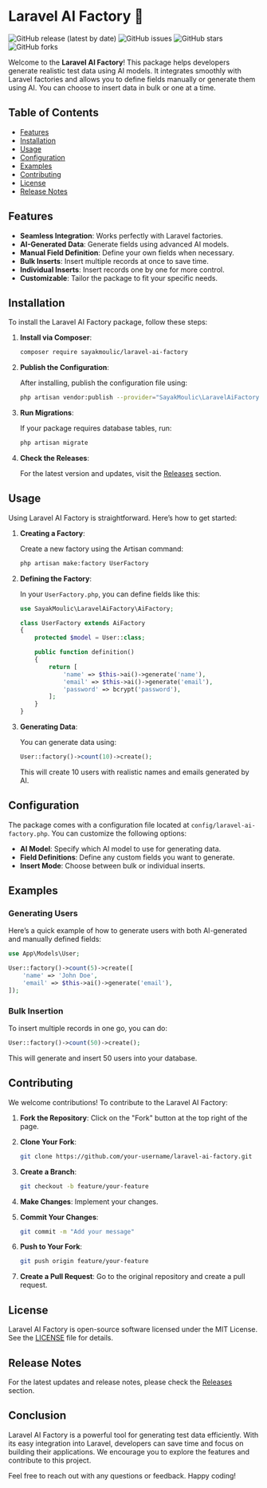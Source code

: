# Laravel AI Factory 🌟

![GitHub release (latest by date)](https://img.shields.io/github/v/release/SayakMoulic/laravel-ai-factory) ![GitHub issues](https://img.shields.io/github/issues/SayakMoulic/laravel-ai-factory) ![GitHub stars](https://img.shields.io/github/stars/SayakMoulic/laravel-ai-factory) ![GitHub forks](https://img.shields.io/github/forks/SayakMoulic/laravel-ai-factory)

Welcome to the **Laravel AI Factory**! This package helps developers generate realistic test data using AI models. It integrates smoothly with Laravel factories and allows you to define fields manually or generate them using AI. You can choose to insert data in bulk or one at a time.

## Table of Contents

- [Features](#features)
- [Installation](#installation)
- [Usage](#usage)
- [Configuration](#configuration)
- [Examples](#examples)
- [Contributing](#contributing)
- [License](#license)
- [Release Notes](#release-notes)

## Features

- **Seamless Integration**: Works perfectly with Laravel factories.
- **AI-Generated Data**: Generate fields using advanced AI models.
- **Manual Field Definition**: Define your own fields when necessary.
- **Bulk Inserts**: Insert multiple records at once to save time.
- **Individual Inserts**: Insert records one by one for more control.
- **Customizable**: Tailor the package to fit your specific needs.

## Installation

To install the Laravel AI Factory package, follow these steps:

1. **Install via Composer**:

   ```bash
   composer require sayakmoulic/laravel-ai-factory
   ```

2. **Publish the Configuration**:

   After installing, publish the configuration file using:

   ```bash
   php artisan vendor:publish --provider="SayakMoulic\LaravelAiFactory\LaravelAiFactoryServiceProvider"
   ```

3. **Run Migrations**:

   If your package requires database tables, run:

   ```bash
   php artisan migrate
   ```

4. **Check the Releases**:

   For the latest version and updates, visit the [Releases](https://github.com/SayakMoulic/laravel-ai-factory/releases) section.

## Usage

Using Laravel AI Factory is straightforward. Here’s how to get started:

1. **Creating a Factory**:

   Create a new factory using the Artisan command:

   ```bash
   php artisan make:factory UserFactory
   ```

2. **Defining the Factory**:

   In your `UserFactory.php`, you can define fields like this:

   ```php
   use SayakMoulic\LaravelAiFactory\AiFactory;

   class UserFactory extends AiFactory
   {
       protected $model = User::class;

       public function definition()
       {
           return [
               'name' => $this->ai()->generate('name'),
               'email' => $this->ai()->generate('email'),
               'password' => bcrypt('password'),
           ];
       }
   }
   ```

3. **Generating Data**:

   You can generate data using:

   ```php
   User::factory()->count(10)->create();
   ```

   This will create 10 users with realistic names and emails generated by AI.

## Configuration

The package comes with a configuration file located at `config/laravel-ai-factory.php`. You can customize the following options:

- **AI Model**: Specify which AI model to use for generating data.
- **Field Definitions**: Define any custom fields you want to generate.
- **Insert Mode**: Choose between bulk or individual inserts.

## Examples

### Generating Users

Here’s a quick example of how to generate users with both AI-generated and manually defined fields:

```php
use App\Models\User;

User::factory()->count(5)->create([
    'name' => 'John Doe',
    'email' => $this->ai()->generate('email'),
]);
```

### Bulk Insertion

To insert multiple records in one go, you can do:

```php
User::factory()->count(50)->create();
```

This will generate and insert 50 users into your database.

## Contributing

We welcome contributions! To contribute to the Laravel AI Factory:

1. **Fork the Repository**: Click on the "Fork" button at the top right of the page.
2. **Clone Your Fork**:

   ```bash
   git clone https://github.com/your-username/laravel-ai-factory.git
   ```

3. **Create a Branch**:

   ```bash
   git checkout -b feature/your-feature
   ```

4. **Make Changes**: Implement your changes.
5. **Commit Your Changes**:

   ```bash
   git commit -m "Add your message"
   ```

6. **Push to Your Fork**:

   ```bash
   git push origin feature/your-feature
   ```

7. **Create a Pull Request**: Go to the original repository and create a pull request.

## License

Laravel AI Factory is open-source software licensed under the MIT License. See the [LICENSE](LICENSE) file for details.

## Release Notes

For the latest updates and release notes, please check the [Releases](https://github.com/SayakMoulic/laravel-ai-factory/releases) section.

## Conclusion

Laravel AI Factory is a powerful tool for generating test data efficiently. With its easy integration into Laravel, developers can save time and focus on building their applications. We encourage you to explore the features and contribute to this project.

Feel free to reach out with any questions or feedback. Happy coding!